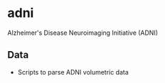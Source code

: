 adni
====

Alzheimer's Disease Neuroimaging Initiative (ADNI)

Data
----
* Scripts to parse ADNI volumetric data
